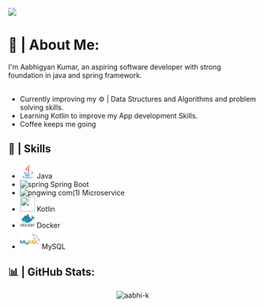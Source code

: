 [![](https://visitcount.itsvg.in/api?id=aabhi-k&icon=0&color=0)](https://visitcount.itsvg.in)
# 💫 | About Me:


I'm Aabhigyan Kumar, an aspiring software developer with strong foundation in java and spring framework. 
<br><br>
- Currently improving my ⚙️ |  Data Structures and Algorithms  and problem solving skills.
- Learning Kotlin to improve my App development Skills.
- Coffee keeps me going



## 🎯 | Skills

-  <img src="https://raw.githubusercontent.com/devicons/devicon/master/icons/java/java-original.svg" alt="java" width="30" height="30"/>  Java 
-  <img src="https://www.vectorlogo.zone/logos/springio/springio-icon.svg" alt="spring" width="30" height="30"/>    Spring Boot
-  ![pngwing com(1)](https://github.com/Aabhi-k/Aabhi-k/assets/140899904/e8d44344-b632-4f45-a5ab-88fa4cfa18f0)     Microservice
-  <img src="https://cdn.jsdelivr.net/gh/devicons/devicon@latest/icons/kotlin/kotlin-original.svg" width="30" height="30"/> Kotlin
-  <img src="https://raw.githubusercontent.com/devicons/devicon/master/icons/docker/docker-original-wordmark.svg" alt="docker" width="30" height="30"/>  Docker
-  <img src="https://raw.githubusercontent.com/devicons/devicon/master/icons/mysql/mysql-original-wordmark.svg" alt="mysql" width="40" height="40"/>  MySQL
  

## 📊 | GitHub Stats:
<p align="center"> <img src="https://github-readme-stats.vercel.app/api?username=aabhi-k&show_icons=true&theme=gotham" alt="aabhi-k" />  </p>
